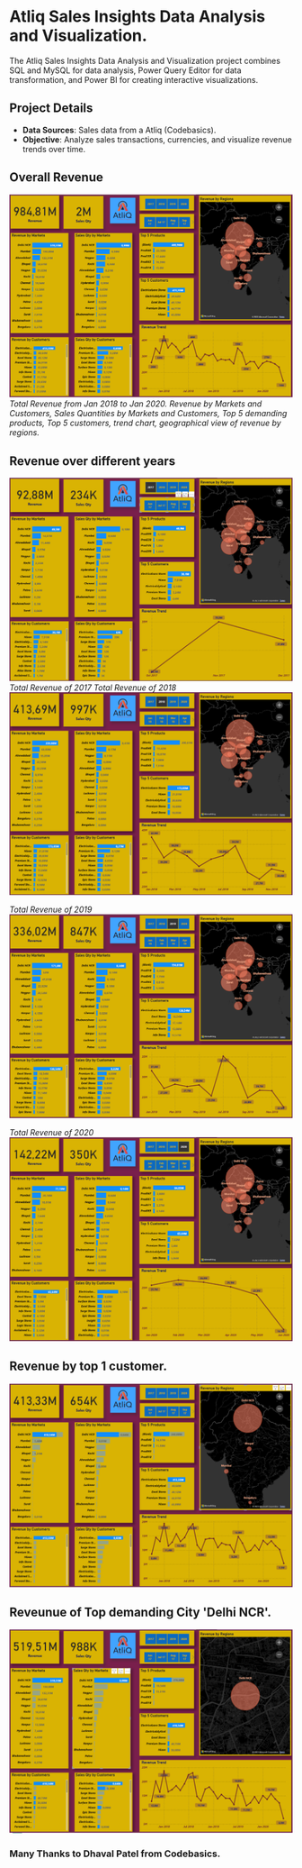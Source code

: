 # Atliq Sales Insights Data Analysis and Visualization.
The Atliq Sales Insights Data Analysis and Visualization project combines SQL and MySQL for data analysis, Power Query Editor for data transformation, and Power BI for creating interactive visualizations.

## Project Details

- **Data Sources**: Sales data from a Atliq (Codebasics).
- **Objective**: Analyze sales transactions, currencies, and visualize revenue trends over time.

## Overall Revenue

![Overall Revenue](pbi_images/img1.png)
*Total Revenue from Jan 2018 to Jan 2020. Revenue by Markets and Customers, Sales Quantities by Markets and Customers, Top 5 demanding products, Top 5 customers, trend chart, geographical view of revenue by regions.*

## Revenue over different years

![Revenue of 2017](pbi_images/2017.png) 
*Total Revenue of 2017*
*Total Revenue of 2018*
![Revenue of 2018](pbi_images/2018.png) 

*Total Revenue of 2019*
![Revenue of 2019](pbi_images/2019.png) 

*Total Revenue of 2020*
![Revenue of 2020](pbi_images/2020.png)

## Revenue by top 1 customer.
![Revenue over all time by top 1 customer](pbi_images/top1customer.png)

## Reveunue of Top demanding City 'Delhi NCR'.
![Revenue of top demanding city: Delhi NCR](pbi_images/top1market.png)

### Many Thanks to Dhaval Patel from Codebasics.
